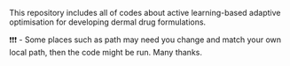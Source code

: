 This repository includes all of codes about active learning-based adaptive optimisation for developing dermal drug formulations.

❗❗❗ - Some places such as path may need you change and match your own local path, then the code might be run. Many thanks.
